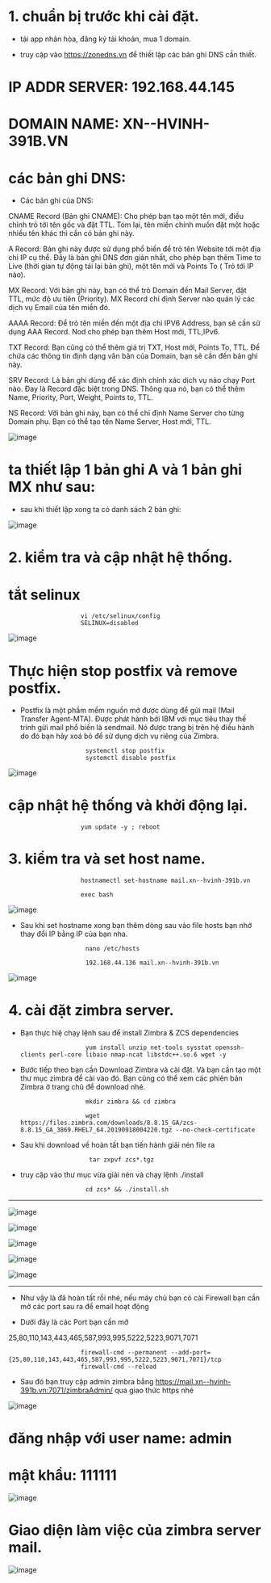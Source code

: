 # 1. chuẩn bị trước khi cài đặt.

- tải app nhân hòa, đăng ký tài khoản, mua 1 domain.

- truy cập vào https://zonedns.vn để thiết lập các bản ghi DNS cần thiết.

# IP ADDR SERVER: 192.168.44.145

# DOMAIN NAME: XN--HVINH-391B.VN

# các bản ghi DNS:

- Các bản ghi của DNS:

CNAME Record (Bản ghi CNAME): Cho phép bạn tạo một tên mới, điều chỉnh trỏ tới tên gốc và đặt TTL. Tóm lại, tên miền chính muốn đặt một hoặc nhiều tên khác thì cần có 
bản ghi này. 

A Record: Bản ghi này được sử dụng phổ biến để trỏ tên Website tới một địa chỉ IP cụ thể. Đây là bản ghi DNS đơn giản nhất, cho phép bạn thêm Time to Live (thời gian tự 
động tái lại bản ghi), một tên mới và Points To ( Trỏ tới IP nào).

MX Record: Với bản ghi này, bạn có thể trỏ Domain đến Mail Server, đặt TTL, mức độ ưu tiên (Priority). MX Record chỉ định Server nào quản lý các dịch vụ Email của tên 
miền đó.


AAAA Record: Để trỏ tên miền đến một địa chỉ IPV6 Address, bạn sẽ cần sử dụng AAA Record. Nod cho phép bạn thêm Host mới, TTL,IPv6.

TXT Record: Bạn cũng có thể thêm giá trị TXT, Host mới, Points To, TTL. Để chứa các thông tin định dạng văn bản của Domain, bạn sẽ cần đến bản ghi này.

SRV Record: Là bản ghi dùng để xác định chính xác dịch vụ nào chạy Port nào. Đay là Record đặc biệt trong DNS. Thông qua nó, bạn có thể thêm Name, Priority, Port, 
Weight, Points to, TTL.

NS Record: Với bản ghi này, bạn có thể chỉ định Name Server cho từng Domain phụ. Bạn có thể tạo tên Name Server, Host mới, TTL.

![image](https://user-images.githubusercontent.com/95491130/183379757-094dc7d8-464e-4515-9b41-999fc997b109.png)

# ta thiết lập 1 bản ghi A và 1 bản ghi MX như sau:

- sau khi thiết lập xong ta có danh sách 2 bản ghi:

![image](https://user-images.githubusercontent.com/95491130/184817122-d072fe37-7c03-4984-9505-c0e7eca26fc1.png)

# 2. kiểm tra và cập nhật hệ thống.

# tắt selinux

                        vi /etc/selinux/config
                        SELINUX=disabled

![image](https://user-images.githubusercontent.com/95491130/183540552-864d358c-6b9f-409a-ba23-fd9709e707d9.png)

# Thực hiện stop postfix và remove postfix.

- Postfix là một phầm mềm nguồn mở được dùng để gửi mail (Mail Transfer Agent-MTA). Được phát hành bởi IBM với mục tiêu thay thế trình gửi mail phổ biến là sendmail. Nó được trang bị trên hệ điều hành do đó bạn hãy xoá bỏ để sử dụng dịch vụ riêng của Zimbra.

                        systemctl stop postfix
                        systemctl disable postfix
                        
![image](https://user-images.githubusercontent.com/95491130/183540604-fe1946b8-f5eb-4dd0-b937-2ad72cd0513b.png)

# cập nhật hệ thống và khởi động lại.

                        yum update -y ; reboot

# 3. kiểm tra và set host name.

                        hostnamectl set-hostname mail.xn--hvinh-391b.vn

                        exec bash
                        
![image](https://user-images.githubusercontent.com/95491130/183541746-11c3e946-235e-4990-9a28-234b30a803b8.png)

- Sau khi set hostname xong bạn thêm dòng sau vào file hosts bạn nhớ thay đổi IP bằng IP của bạn nha.

                        nano /etc/hosts

                        192.168.44.136 mail.xn--hvinh-391b.vn

![image](https://user-images.githubusercontent.com/95491130/183605248-fa2c6c87-f2a4-4822-88ba-6d649f13bf40.png)

# 4. cài đặt zimbra server.

- Bạn thực hiệ chạy lệnh sau để install Zimbra & ZCS dependencies

                        yum install unzip net-tools sysstat openssh-clients perl-core libaio nmap-ncat libstdc++.so.6 wget -y

- Bước tiếp theo bạn cần Download Zimbra và cài đặt. Và bạn cần tạo một thư mục zimbra để cài vào đó. Bạn cũng có thể xem các phiên bản Zimbra ở trang chủ để download nhé.

                        mkdir zimbra && cd zimbra

                        wget https://files.zimbra.com/downloads/8.8.15_GA/zcs-8.8.15_GA_3869.RHEL7_64.20190918004220.tgz --no-check-certificate

- Sau khi download về hoàn tất bạn tiến hành giải nén file ra

                         tar zxpvf zcs*.tgz
 
 - truy cập vào thư mục vừa giải nén và chạy lệnh ./install
 
                         cd zcs* && ./install.sh
                         
---------------------------------------------------------------------------------------------------
![image](https://user-images.githubusercontent.com/95491130/183606509-4ba94d73-68d9-4f16-aa96-90162da91896.png)

![image](https://user-images.githubusercontent.com/95491130/183606608-514db79c-d3b4-408d-b4ba-8ece1a39a8f8.png)

![image](https://user-images.githubusercontent.com/95491130/183606673-2ac8915b-5eb8-4e2e-9226-346cd0ee285f.png)

![image](https://user-images.githubusercontent.com/95491130/183606740-f50ea3b1-6432-4332-9cda-676370796d38.png)

![image](https://user-images.githubusercontent.com/95491130/183606816-3343f58a-7a53-4ad3-b694-d04d5ababea9.png)

 ---------------------------------------------------------------------------------------------------
- Như vậy là đã hoàn tất rồi nhé, nếu máy chủ bạn có cài Firewall bạn cần mở các port sau ra để email hoạt động

- Dưới đây là các Port bạn cần mở

25,80,110,143,443,465,587,993,995,5222,5223,9071,7071

                        firewall-cmd --permanent --add-port={25,80,110,143,443,465,587,993,995,5222,5223,9071,7071}/tcp
                        firewall-cmd --reload

- Sau đó bạn truy cập admin zimbra bằng https://mail.xn--hvinh-391b.vn:7071/zimbraAdmin/ qua giao thức https nhé

![image](https://user-images.githubusercontent.com/95491130/183605805-e4bde261-f904-4251-8c69-66d4dc705d58.png)

# đăng nhập với user name: admin

# mật khẩu: 111111

![image](https://user-images.githubusercontent.com/95491130/183607424-ce21cf56-9553-49ae-b9c7-2caa97c6ae5d.png)

# Giao diện làm việc của zimbra server mail.

![image](https://user-images.githubusercontent.com/95491130/183607604-25db4e59-78c4-4000-88cc-5af15870c757.png)

